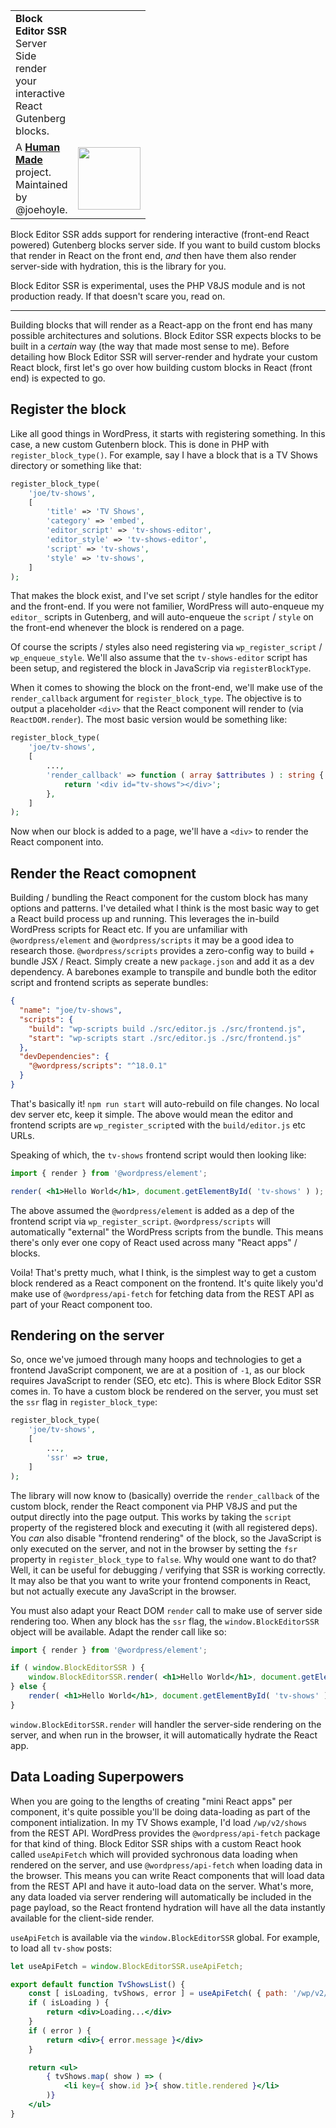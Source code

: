 <table width="100%">
	<tr>
		<td align="left" width="70">
			<strong>Block Editor SSR</strong><br />
			Server Side render your interactive React Gutenberg blocks.
		</td>
	</tr>
	<tr>
		<td>
			A <strong><a href="https://hmn.md/">Human Made</a></strong> project. Maintained by @joehoyle.
		</td>
		<td align="center">
			<img src="https://hmn.md/content/themes/hmnmd/assets/images/hm-logo.svg" width="100" />
		</td>
	</tr>
</table>

Block Editor SSR adds support for rendering interactive (front-end React powered) Gutenberg blocks server side. If you want to build custom blocks that render in React on the front end, _and_ then have them also render server-side with hydration, this is the library for you.

Block Editor SSR is experimental, uses the PHP V8JS module and is not production ready. If that doesn't scare you, read on.

---

Building blocks that will render as a React-app on the front end has many possible architectures and solutions. Block Editor SSR expects blocks to be built in a _certain_ way (the way that made most sense to me). Before detailing how Block Editor SSR will server-render and hydrate your custom React block, first let's go over how building custom blocks in React (front end) is expected to go.

## Register the block

Like all good things in WordPress, it starts with registering something. In this case, a new custom Gutenbern block. This is done in PHP with `register_block_type()`. For example, say I have a block that is a TV Shows directory or something like that:

```php
register_block_type(
    'joe/tv-shows',
    [
        'title' => 'TV Shows',
        'category' => 'embed',
        'editor_script' => 'tv-shows-editor',
        'editor_style' => 'tv-shows-editor',
        'script' => 'tv-shows',
        'style' => 'tv-shows',
    ]
);
```

That makes the block exist, and I've set script / style handles for the editor and the front-end. If you were not familier, WordPress will auto-enqueue my `editor_` scripts in Gutenberg, and will auto-enqueue the `script` / `style` on the front-end whenever the block is rendered on a page.

Of course the scripts / styles also need registering via `wp_register_script` / `wp_enqueue_style`. We'll also assume that the `tv-shows-editor` script has been setup, and registered the block in JavaScrip via `registerBlockType`.

When it comes to showing the block on the front-end, we'll make use of the `render_callback` argument for `register_block_type`. The objective is to output a placeholder `<div>` that the React component will render to (via `ReactDOM.render`). The most basic version would be something like:


```php
register_block_type(
    'joe/tv-shows',
    [
        ...,
        'render_callback' => function ( array $attributes ) : string {
            return '<div id="tv-shows"></div>';
        },
    ]
);
```

Now when our block is added to a page, we'll have a `<div>` to render the React component into.

## Render the React comopnent

Building / bundling the React component for the custom block has many options and patterns. I've detailed what I think is the most basic way to get a React build process up and running. This leverages the in-build WordPress scripts for React etc. If you are unfamiliar with `@wordpress/element` and `@wordpress/scripts` it may be a good idea to research those. `@wordpress/scripts` provides a zero-config way to build + bundle JSX / React. Simply create a new `package.json` and add it as a dev dependency. A barebones example to transpile and bundle both the editor script and frontend scripts as seperate bundles:


```json
{
  "name": "joe/tv-shows",
  "scripts": {
    "build": "wp-scripts build ./src/editor.js ./src/frontend.js",
    "start": "wp-scripts start ./src/editor.js ./src/frontend.js"
  },
  "devDependencies": {
    "@wordpress/scripts": "^18.0.1"
  }
}
```

That's basically it! `npm run start` will auto-rebuild on file changes. No local dev server etc, keep it simple. The above would mean the editor and frontend scripts are `wp_register_script`ed with the `build/editor.js` etc URLs.

Speaking of which, the `tv-shows` frontend script would then looking like:


```jsx
import { render } from '@wordpress/element';

render( <h1>Hello World</h1>, document.getElementById( 'tv-shows' ) ); // Grab the container that was rendered in `render_callback`.
```

The above assumed the `@wordpress/element` is added as a dep of the frontend script via `wp_register_script`. `@wordpress/scripts` will automatically "external" the WordPress scripts from the bundle. This means there's only ever one copy of React used across many "React apps" / blocks.

Voila! That's pretty much, what I think, is the simplest way to get a custom block rendered as a React component on the frontend. It's quite likely you'd make use of `@wordpress/api-fetch` for fetching data from the REST API as part of your React component too.

## Rendering on the server

So, once we've jumoed through many hoops and technologies to get a frontend JavaScript component, we are at a position of `-1`, as our block requires JavaScript to render (SEO, etc etc). This is where Block Editor SSR comes in. To have a custom block be rendered on the server, you must set the `ssr` flag in `register_block_type`:

```php
register_block_type(
    'joe/tv-shows',
    [
        ...,
        'ssr' => true,
    ]
);
```

The library will now know to (basically) override the `render_callback` of the custom block, render the React component via PHP V8JS and put the output directly into the page output. This works by taking the `script` property of the registered block and executing it (with all registered deps). You _can_ also disable "frontend rendering" of the block, so the JavaScript is only executed on the server, and not in the browser by setting the `fsr` property in `register_block_type` to `false`. Why would one want to do that? Well, it can be useful for debugging / verifying that SSR is working correctly. It may also be that you want to write your frontend components in React, but not actually execute any JavaScript in the browser.

You must also adapt your React DOM `render` call to make use of server side rendering too. When any block has the `ssr` flag, the `window.BlockEditorSSR` object will be available. Adapt the render call like so:

```jsx
import { render } from '@wordpress/element';

if ( window.BlockEditorSSR ) {
    window.BlockEditorSSR.render( <h1>Hello World</h1>, document.getElementById( 'tv-shows' ) )
} else {
    render( <h1>Hello World</h1>, document.getElementById( 'tv-shows' ) );
}
```

`window.BlockEditorSSR.render` will handler the server-side rendering on the server, and when run in the browser, it will automatically hydrate the React app.

## Data Loading Superpowers

When you are going to the lengths of creating "mini React apps" per component, it's quite possible you'll be doing data-loading as part of the component intialization. In my TV Shows example, I'd load `/wp/v2/shows` from the REST API. WordPress provides the `@wordpress/api-fetch` package for that kind of thing. Block Editor SSR ships with a custom React hook called `useApiFetch` which will provided sychronous data loading when rendered on the server, and use `@wordpress/api-fetch` when loading data in the browser. This means you can write React components that will load data from the REST API and have it auto-load data on the server. What's more, any data loaded via server rendering will automatically be included in the page payload, so the React frontend hydration will have all the data instantly available for the client-side render.

`useApiFetch` is available via the `window.BlockEditorSSR` global. For example, to load all `tv-show` posts:

```jsx
let useApiFetch = window.BlockEditorSSR.useApiFetch;

export default function TvShowsList() {
    const [ isLoading, tvShows, error ] = useApiFetch( { path: '/wp/v2/tv-shows' } );
    if ( isLoading ) {
        return <div>Loading...</div>
    }
    if ( error ) {
        return <div>{ error.message }</div>
    }

    return <ul>
        { tvShows.map( show ) => (
            <li key={ show.id }>{ show.title.rendered }</li>
        )}
    </ul>
}
```
